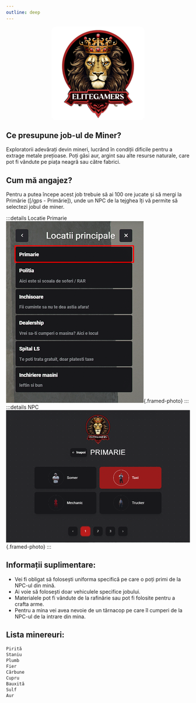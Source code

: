 ```yaml
---
outline: deep
---
```

<img src="../public/elitegamers.png" alt="pozaRegulament" width="256" height="256" style="display: block; margin: 0px auto; border-radius: 1%; border-radius: 5%;">


## Ce presupune job-ul de Miner?
Exploratorii adevărați devin mineri, lucrând în condiții dificile pentru a extrage metale prețioase. Poți găsi aur, argint sau alte resurse naturale, care pot fi vândute pe piața neagră sau către fabrici.

## Cum mă angajez?
Pentru a putea începe acest job trebuie să ai 100 ore jucate și să mergi la Primărie ([/gps - Primărie]), unde un NPC de la tejghea îți vă permite să selectezi jobul de miner.

:::details Locatie Primarie
![](../public/joburi/gps.png){.framed-photo}
:::
:::details NPC
![](../public/joburi/primarie.png){.framed-photo}
:::

## Informații suplimentare:
- Vei fi obligat să folosești uniforma specifică pe care o poți primi de la NPC-ul din mină.
- Ai voie să folosești doar vehiculele specifice jobului.
- Materialele pot fi vândute de la rafinărie sau pot fi folosite pentru a crafta arme.
- Pentru a mina vei avea nevoie de un târnacop pe care îl cumperi de la NPC-ul de la intrare din mina.

## Lista minereuri:
```
Pirită
Staniu
Plumb
Fier
Cărbune
Cupru
Bauxită
Sulf
Aur
```
